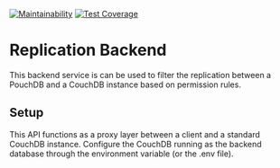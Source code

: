 [![Maintainability](https://api.codeclimate.com/v1/badges/f64d334dac765d672119/maintainability)](https://codeclimate.com/github/Aam-Digital/replication-backend/maintainability)
[![Test Coverage](https://api.codeclimate.com/v1/badges/f64d334dac765d672119/test_coverage)](https://codeclimate.com/github/Aam-Digital/replication-backend/test_coverage)

# Replication Backend

This backend service is can be used to filter the replication between a PouchDB and a CouchDB instance based on permission rules.


## Setup
This API functions as a proxy layer between a client and a standard CouchDB instance.
Configure the CouchDB running as the backend database through the environment variable (or the .env file).
